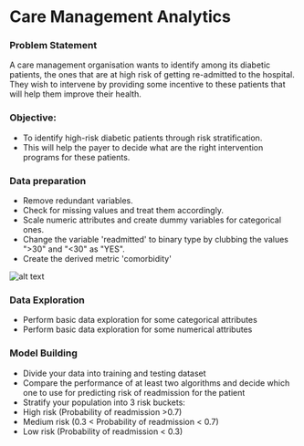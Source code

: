 # Care Management Analytics

### Problem Statement

A care management organisation wants to identify among its diabetic patients, the ones that are at high risk of getting re-admitted to the hospital. They wish to intervene by providing some incentive to these patients that will help them improve their health. 

### Objective: 
- To identify high-risk diabetic patients through risk stratification. 
- This will help the payer to decide what are the right intervention programs for these patients.

### Data preparation

- Remove redundant variables.
- Check for missing values and treat them accordingly.
- Scale numeric attributes and create dummy variables for categorical ones.
- Change the variable 'readmitted' to binary type by clubbing the values ">30" and "<30" as "YES".
- Create the derived metric 'comorbidity'

![alt text](https://cdn.upgrad.com/UpGrad/temp/91fb95f6-f205-451a-8669-003f9c7168d0/1+-+Copy+(6).png)


### Data Exploration

- Perform basic data exploration for some categorical attributes
- Perform basic data exploration for some numerical attributes

### Model Building
- Divide your data into training and testing dataset
- Compare the performance of at least two algorithms and decide which one to use for predicting risk of readmission for the patient
- Stratify your population into 3 risk buckets:
- High risk (Probability of readmission >0.7)
- Medium risk (0.3 < Probability of readmission < 0.7)
- Low risk (Probability of readmission < 0.3)
